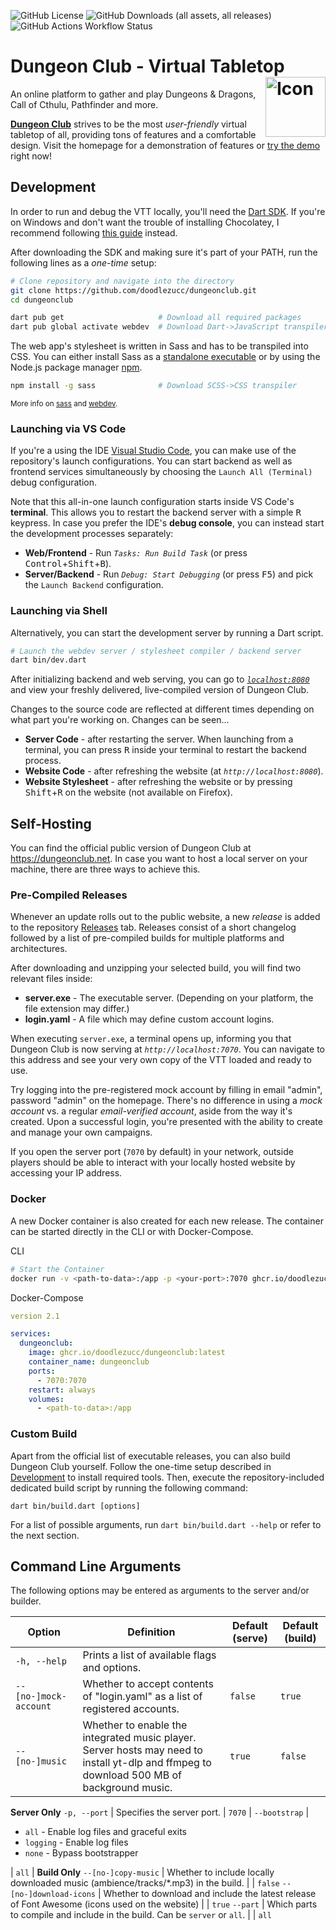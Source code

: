![GitHub License](https://img.shields.io/github/license/doodlezucc/dungeonclub) ![GitHub Downloads (all assets, all releases)](https://img.shields.io/github/downloads/doodlezucc/dungeonclub/total) ![GitHub Actions Workflow Status](https://img.shields.io/github/actions/workflow/status/doodlezucc/dungeonclub/deploy-images.yaml)

 
 # Dungeon Club - Virtual Tabletop <img align="right" src="web/images/icon.png" alt="Icon" height=96 />

An online platform to gather and play Dungeons & Dragons, Call of Cthulu, Pathfinder and more.

[**Dungeon Club**](https://dungeonclub.net) strives to be the most *user-friendly* virtual tabletop of all, providing tons of features and a comfortable design.
Visit the homepage for a demonstration of features or [try the demo](https://dungeonclub.net/game/sandbox) right now!

## Development
In order to run and debug the VTT locally, you'll need the [Dart SDK](https://dart.dev/get-dart).
If you're on Windows and don't want the trouble of installing Chocolatey, I recommend following [this guide](https://medium.com/2beengineer/install-the-dart-sdk-on-windows-10-b503cd065ab5) instead.

After downloading the SDK and making sure it's part of your PATH, run the following lines as a *one-time* setup:

```bash
# Clone repository and navigate into the directory
git clone https://github.com/doodlezucc/dungeonclub.git
cd dungeonclub

dart pub get                     # Download all required packages
dart pub global activate webdev  # Download Dart->JavaScript transpiler
```

The web app's stylesheet is written in Sass and has to be transpiled into CSS. You can either install Sass as a [standalone executable](https://github.com/sass/dart-sass/releases/latest) or by using the Node.js package manager [npm](https://www.npmjs.com/package/sass).

```bash
npm install -g sass              # Download SCSS->CSS transpiler
```

<sup>More info on [sass](https://sass-lang.com/install/) and [webdev](https://dart.dev/tools/webdev).</sup>

### Launching via VS Code
If you're a using the IDE [Visual Studio Code](https://code.visualstudio.com/), you can make use of the repository's launch configurations. You can start backend as well as frontend services simultaneously by choosing the `Launch All (Terminal)` debug configuration.

Note that this all-in-one launch configuration starts inside VS Code's **terminal**. This allows you to restart the backend server with a simple <kbd>R</kbd> keypress.
In case you prefer the IDE's **debug console**, you can instead start the development processes separately:

- **Web/Frontend** - Run *`Tasks: Run Build Task`* (or press <kbd>Control</kbd>+<kbd>Shift</kbd>+<kbd>B</kbd>).
- **Server/Backend** - Run *`Debug: Start Debugging`* (or press <kbd>F5</kbd>) and pick the `Launch Backend` configuration.

### Launching via Shell
Alternatively, you can start the development server by running a Dart script. 

```bash
# Launch the webdev server / stylesheet compiler / backend server
dart bin/dev.dart
```

After initializing backend and web serving, you can go to [_`localhost:8080`_](http://localhost:8080) and view your freshly delivered, live-compiled version of Dungeon Club.

Changes to the source code are reflected at different times depending on what part you're working on. Changes can be seen...
- **Server Code** - after restarting the server. When launching from a terminal, you can press <kbd>R</kbd> inside your terminal to restart the backend process.
- **Website Code** - after refreshing the website (at _`http://localhost:8080`_).
- **Website Stylesheet** - after refreshing the website or by pressing <kbd>Shift</kbd>+<kbd>R</kbd> on the website (not available on Firefox).

## Self-Hosting
You can find the official public version of Dungeon Club at https://dungeonclub.net. In case you want to host a local server on your machine, there are three ways to achieve this.

### Pre-Compiled Releases

Whenever an update rolls out to the public website, a new *release* is added to the repository [Releases](https://github.com/doodlezucc/dungeonclub/releases) tab. Releases consist of a short changelog followed by a list of pre-compiled builds for multiple platforms and architectures.

After downloading and unzipping your selected build, you will find two relevant files inside:
- **server.exe** - The executable server. (Depending on your platform, the file extension may differ.)
- **login.yaml** - A file which may define custom account logins.

When executing `server.exe`, a terminal opens up, informing you that Dungeon Club is now serving at _`http://localhost:7070`_.
You can navigate to this address and see your very own copy of the VTT loaded and ready to use.

Try logging into the pre-registered mock account by filling in email "admin", password "admin" on the homepage.
There's no difference in using a *mock account* vs. a regular *email-verified account*, aside from the way it's created.
Upon a successful login, you're presented with the ability to create and manage your own campaigns.

If you open the server port (`7070` by default) in your network, outside players should be able to interact with your locally hosted website by accessing your IP address.

### Docker
A new Docker container is also created for each new release.  The container can be started directly in the CLI or with Docker-Compose.

CLI
```bash
# Start the Container
docker run -v <path-to-data>:/app -p <your-port>:7070 ghcr.io/doodlezucc/dungeonclub:latest
```

Docker-Compose
```yml
version 2.1

services:
  dungeonclub:
    image: ghcr.io/doodlezucc/dungeonclub:latest
    container_name: dungeonclub
    ports:
      - 7070:7070
    restart: always
    volumes:
      - <path-to-data>:/app
```

### Custom Build
Apart from the official list of executable releases, you can also build Dungeon Club yourself.
Follow the one-time setup described in [Development](#development) to install required tools.
Then, execute the repository-included dedicated build script by running the following command:

```
dart bin/build.dart [options]
```

For a list of possible arguments, run `dart bin/build.dart --help` or refer to the next section.

## Command Line Arguments
The following options may be entered as arguments to the server and/or builder.

Option | Definition | Default (serve) | Default (build)
------ | ---------- | --------------- | ---------------
`-h, --help` | Prints a list of available flags and options.
`--[no-]mock-account` | Whether to accept contents of "login.yaml" as a list of registered accounts. | `false` | `true`
`--[no-]music` | Whether to enable the integrated music player. Server hosts may need to install yt-dlp and ffmpeg to download 500 MB of background music. | `true` | `false`
**Server Only**
`-p, --port` | Specifies the server port. | `7070` |
`--bootstrap` | <ul><li>`all` - Enable log files and graceful exits</li><li>`logging` - Enable log files</li><li>`none` - Bypass bootstrapper</li></ul> | `all` |
**Build Only**
`--[no-]copy-music` | Whether to include locally downloaded music (ambience/tracks/*.mp3) in the build. | | `false`
`--[no-]download-icons` | Whether to download and include the latest release of Font Awesome (icons used on the website) | | `true`
`--part` | Which parts to compile and include in the build. Can be `server` or `all`. | | `all`
